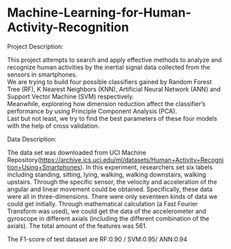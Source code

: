 # Machine-Learning-for-Human-Activity-Recognition
Project Description:  
  
This project attempts to search and apply effective methods to analyze and recognize human activities by the inertial signal data collected from the sensors in smartphones.  
We are trying to build four possible classifiers gained by Random Forest Tree (RF), K Nearest Neighbors (KNN), Artificial Neural Network (ANN) and Support Vector Machine (SVM) respectively.  
Meanwhile, exploreing how dimension reduction affect the classifier’s performance by using Principle Component Analysis (PCA).  
Last but not least, we try to find the best parameters of these four models with the help of cross validation.

Data Description:  
  
The data set was downloaded from UCI Machine Repository(https://archive.ics.uci.edu/ml/datasets/Human+Activity+Recognition+Using+Smartphones). 
In this experiment, researchers set six labels including standing, sitting, lying, walking, walking downstairs, walking upstairs. Through the specific sensor, the velocity and acceleration of the angular and linear movement could be obtained. Specifically, these data were all in three-dimensions. There were only seventeen kinds of data we could get initially. Through mathematical calculation (a Fast Fourier Transform was used), we could get the data of the accelerometer and gyroscope in different axials (including the different combination of the axials). The total amount of the features was 561.  
  
The F1-score of test dataset are RF:0.90 / SVM:0.95/ ANN:0.94
